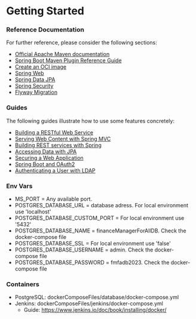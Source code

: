 # Getting Started

### Reference Documentation
For further reference, please consider the following sections:

* [Official Apache Maven documentation](https://maven.apache.org/guides/index.html)
* [Spring Boot Maven Plugin Reference Guide](https://docs.spring.io/spring-boot/docs/3.0.3/maven-plugin/reference/html/)
* [Create an OCI image](https://docs.spring.io/spring-boot/docs/3.0.3/maven-plugin/reference/html/#build-image)
* [Spring Web](https://docs.spring.io/spring-boot/docs/3.0.3/reference/htmlsingle/#web)
* [Spring Data JPA](https://docs.spring.io/spring-boot/docs/3.0.3/reference/htmlsingle/#data.sql.jpa-and-spring-data)
* [Spring Security](https://docs.spring.io/spring-boot/docs/3.0.3/reference/htmlsingle/#web.security)
* [Flyway Migration](https://docs.spring.io/spring-boot/docs/3.0.3/reference/htmlsingle/#howto.data-initialization.migration-tool.flyway)

### Guides
The following guides illustrate how to use some features concretely:

* [Building a RESTful Web Service](https://spring.io/guides/gs/rest-service/)
* [Serving Web Content with Spring MVC](https://spring.io/guides/gs/serving-web-content/)
* [Building REST services with Spring](https://spring.io/guides/tutorials/rest/)
* [Accessing Data with JPA](https://spring.io/guides/gs/accessing-data-jpa/)
* [Securing a Web Application](https://spring.io/guides/gs/securing-web/)
* [Spring Boot and OAuth2](https://spring.io/guides/tutorials/spring-boot-oauth2/)
* [Authenticating a User with LDAP](https://spring.io/guides/gs/authenticating-ldap/)

### Env Vars
- MS_PORT = Any available port.
- POSTGRES_DATABASE_URL = database adress. For local environment use 'localhost'
- POSTGRES_DATABASE_CUSTOM_PORT = For local environment use '5432'
- POSTGRES_DATABASE_NAME = financeManagerForAllDB. Check the docker-compose file
- POSTGRES_DATABASE_SSL = For local environment use 'false'
- POSTGRES_DATABASE_USERNAME = admin. Check the docker-compose file
- POSTGRES_DATABASE_PASSWORD = fmfadb2023. Check the docker-compose file

### Containers
- PostgreSQL: dockerComposeFiles/database/docker-compose.yml
- Jenkins: dockerComposeFiles/jenkins/docker-compose.yml
  - Guide: https://www.jenkins.io/doc/book/installing/docker/